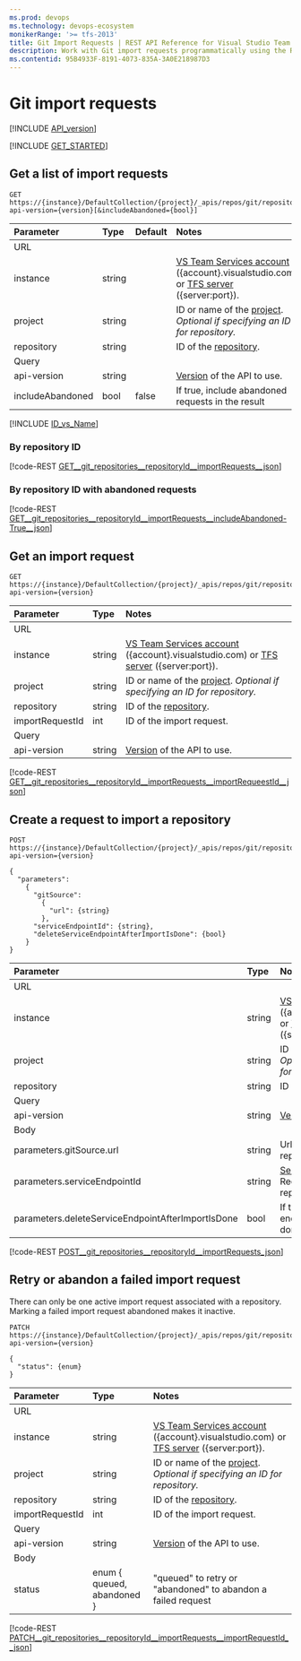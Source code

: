 ```yaml
---
ms.prod: devops
ms.technology: devops-ecosystem
monikerRange: '>= tfs-2013'
title: Git Import Requests | REST API Reference for Visual Studio Team Services and Team Foundation Server
description: Work with Git import requests programmatically using the REST APIs for Visual Studio Team Services and Team Foundation Server.
ms.contentid: 95B4933F-8191-4073-835A-3A0E218987D3
---
```


# Git import requests
[!INCLUDE [API_version](../_data/version3-preview.md)]

[!INCLUDE [GET_STARTED](../_data/get-started.md)]

## Get a list of import requests

```no-highlight
GET https://{instance}/DefaultCollection/{project}/_apis/repos/git/repositories/{repository}/importRequests?api-version={version}[&includeAbandoned={bool}]
```

| Parameter         | Type    | Default | Notes
|:------------------|:--------|:--------|:----------------------------------------------------------------------------------------------------------------------------
| URL
| instance          | string  |         | [VS Team Services account](/vsts/integrate/get-started/rest/basics) ({account}.visualstudio.com) or [TFS server](/vsts/integrate/get-started/rest/basics) ({server:port}).
| project           | string  |         | ID or name of the [project](../tfs/projects.md). *Optional if specifying an ID for repository.*
| repository        | string  |         | ID of the [repository](./repositories.md).
| Query
| api-version       | string  |         | [Version](../../concepts/rest-api-versioning.md) of the API to use.
| includeAbandoned  | bool    |  false  | If true, include abandoned requests in the result

[!INCLUDE [ID_vs_Name](_data/id_or_name.md)]

### By repository ID
[!code-REST [GET__git_repositories__repositoryId__importRequests__json](./_data/importRequests/GET__git_repositories__repositoryId__importRequests.json)]

### By repository ID with abandoned requests
[!code-REST [GET__git_repositories__repositoryId__importRequests__includeAbandoned-True__json](./_data/importRequests/GET__git_repositories__repositoryId__importRequests_includeAbandoned-True.json)]

## Get an import request

```no-highlight
GET https://{instance}/DefaultCollection/{project}/_apis/repos/git/repositories/{repository}/importRequests/{importRequestId}?api-version={version}
```

| Parameter         | Type    | Notes
|:------------------|:--------|:----------------------------------------------------------------------------------------------------------------------------
| URL
| instance          | string  | [VS Team Services account](/vsts/integrate/get-started/rest/basics) ({account}.visualstudio.com) or [TFS server](/vsts/integrate/get-started/rest/basics) ({server:port}).
| project           | string  | ID or name of the [project](../tfs/projects.md). *Optional if specifying an ID for repository.*
| repository        | string  | ID of the [repository](./repositories.md).
| importRequestId   | int     | ID of the import request.
| Query
| api-version       | string  | [Version](../../concepts/rest-api-versioning.md) of the API to use.

[!code-REST [GET__git_repositories__repositoryId__importRequests__importRequeestId__json](./_data/importRequests/GET__git_repositories__repositoryId__importRequests__importRequestId_.json)]

## Create a request to import a repository

```no-highlight
POST https://{instance}/DefaultCollection/{project}/_apis/repos/git/repositories/{repository}/importRequests?api-version={version}
```
```
{
  "parameters":
    {
      "gitSource":
        {
          "url": {string}
        },
      "serviceEndpointId": {string},
      "deleteServiceEndpointAfterImportIsDone": {bool}
    }
}
```

| Parameter                                          | Type     | Notes
|:---------------------------------------------------|:---------|:----------------------------------------------------------------------------------------------------------------------------
| URL
| instance                                           | string   | [VS Team Services account](/vsts/integrate/get-started/rest/basics) ({account}.visualstudio.com) or [TFS server](/vsts/integrate/get-started/rest/basics) ({server:port}).
| project                                            | string   | ID or name of the [project](../tfs/projects.md). *Optional if specifying an ID for repository.*
| repository                                         | string   | ID of the [repository](./repositories.md).
| Query
| api-version                                        | string   | [Version](../../concepts/rest-api-versioning.md) of the API to use.
| Body
| parameters.gitSource.url                           | string   | Url of the source Git repository to import from
| parameters.serviceEndpointId                       | string   | [Service Endpoint](../endpoints/overview.md) ID. Required if source repository is private.
| parameters.deleteServiceEndpointAfterImportIsDone  | bool     | If true, delete service endpoint after import is done.

[!code-REST [POST__git_repositories__repositoryId__importRequests_json](./_data/importRequests/POST__git_repositories__repositoryId__importRequests.json)]

## Retry or abandon a failed import request

There can only be one active import request associated with a repository. Marking a failed import request abandoned makes it inactive.

```no-highlight
PATCH https://{instance}/DefaultCollection/{project}/_apis/repos/git/repositories/{repository}/importRequests/{importRequestId}?api-version={version}
```
```
{
  "status": {enum}
}
```

| Parameter            | Type                       | Notes
|:---------------------|:---------------------------|:----------------------------------------------------------------------------------------------------------------------------
| URL
| instance             | string                     | [VS Team Services account](/vsts/integrate/get-started/rest/basics) ({account}.visualstudio.com) or [TFS server](/vsts/integrate/get-started/rest/basics) ({server:port}).
| project              | string                     | ID or name of the [project](../tfs/projects.md). *Optional if specifying an ID for repository.*
| repository           | string                     | ID of the [repository](./repositories.md).
| importRequestId      | int                        | ID of the import request.
| Query
| api-version          | string                     | [Version](../../concepts/rest-api-versioning.md) of the API to use.
| Body
| status               | enum { queued, abandoned } | "queued" to retry or "abandoned" to abandon a failed request

[!code-REST [PATCH__git_repositories__repositoryId__importRequests__importRequestId__json](./_data/importRequests/PATCH__git_repositories__repositoryId__importRequests__importRequestId_.json)]
